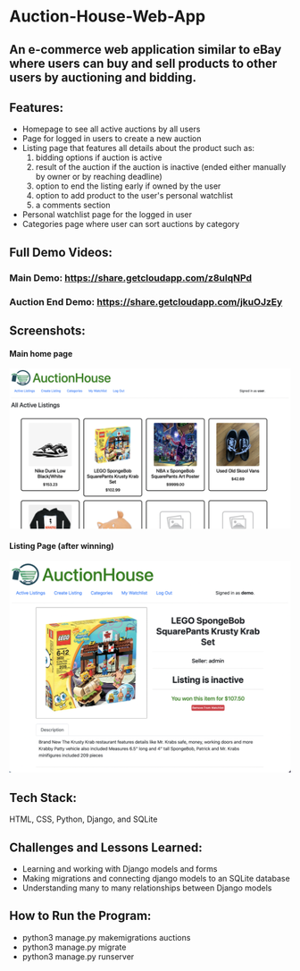# Auction-House-Web-App
## An e-commerce web application similar to eBay where users can buy and sell products to other users by auctioning and bidding.

## Features:
- Homepage to see all active auctions by all users
- Page for logged in users to create a new auction
- Listing page that features all details about the product such as:
    1. bidding options if auction is active
    2. result of the auction if the auction is inactive (ended either manually by owner or by reaching deadline)
    3. option to end the listing early if owned by the user
    4. option to add product to the user's personal watchlist
    5. a comments section
- Personal watchlist page for the logged in user
- Categories page where user can sort auctions by category

## Full Demo Videos:
### Main Demo: https://share.getcloudapp.com/z8ulqNPd
### Auction End Demo: https://share.getcloudapp.com/jkuOJzEy

## Screenshots:
#### Main home page
![](/screenshots/home.png)

#### Listing Page (after winning)
![](/screenshots/listing.png)

## Tech Stack:
HTML, CSS, Python, Django, and SQLite

## Challenges and Lessons Learned:
- Learning and working with Django models and forms
- Making migrations and connecting django models to an SQLite database
- Understanding many to many relationships between Django models

## How to Run the Program:
- python3 manage.py makemigrations auctions
- python3 manage.py migrate
- python3 manage.py runserver
